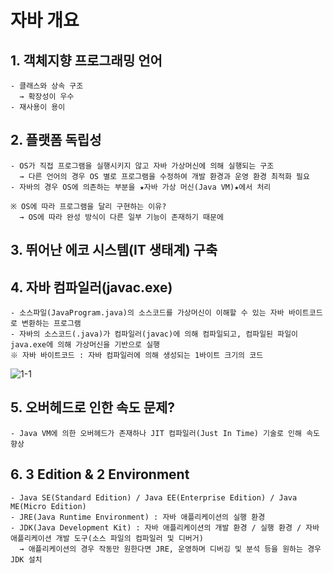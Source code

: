 # 자바 개요
## 1. 객체지향 프로그래밍 언어
~~~
- 클래스와 상속 구조 
  → 확장성이 우수
- 재사용이 용이
~~~
## 2. 플랫폼 독립성
~~~
- OS가 직접 프로그램을 실행시키지 않고 자바 가상머신에 의해 실행되는 구조
  → 다른 언어의 경우 OS 별로 프로그램을 수정하여 개발 환경과 운영 환경 최적화 필요
- 자바의 경우 OS에 의존하는 부분을 ★자바 가상 머신(Java VM)★에서 처리

※ OS에 따라 프로그램을 달리 구현하는 이유?
  → OS에 따라 완성 방식이 다른 일부 기능이 존재하기 때문에
~~~
## 3. 뛰어난 에코 시스템(IT 생태계) 구축 
## 4. 자바 컴파일러(javac.exe)
~~~
- 소스파일(JavaProgram.java)의 소스코드를 가상머신이 이해할 수 있는 자바 바이트코드로 변환하는 프로그램
- 자바의 소스코드(.java)가 컴파일러(javac)에 의해 컴파일되고, 컴파일된 파일이 java.exe에 의해 가상머신을 기반으로 실행  
※ 자바 바이트코드 : 자바 컴파일러에 의해 생성되는 1바이트 크기의 코드
~~~
![1-1](https://user-images.githubusercontent.com/48504392/67631912-e7b05800-f8df-11e9-90c8-2daf05d6d8b1.png)

## 5. 오버헤드로 인한 속도 문제?
`- Java VM에 의한 오버헤드가 존재하나 JIT 컴파일러(Just In Time) 기술로 인해 속도 향상`
## 6. 3 Edition & 2 Environment
~~~
- Java SE(Standard Edition) / Java EE(Enterprise Edition) / Java ME(Micro Edition)
- JRE(Java Runtime Environment) : 자바 애플리케이션의 실행 환경
- JDK(Java Development Kit) : 자바 애플리케이션의 개발 환경 / 실행 환경 / 자바 애플리케이션 개발 도구(소스 파일의 컴파일러 및 디버거) 
  → 애플리케이션의 경우 작동만 원한다면 JRE, 운영하며 디버깅 및 분석 등을 원하는 경우 JDK 설치
~~~
